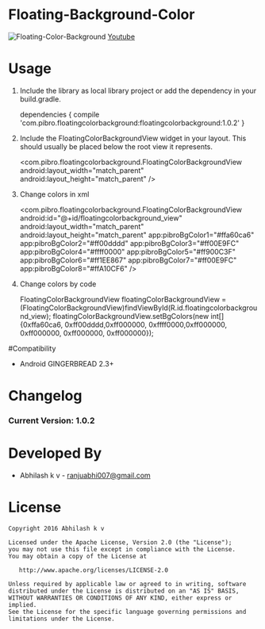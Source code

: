 # Floating-Background-Color

![Floating-Color-Background](https://github.com/abhilash007/Floating-Color-Background/blob/master/ScreenShot/FloatingBackgroundColorView.gif)
[Youtube](https://www.youtube.com/watch?v=5p4X8r-sU0Q)
# Usage

  1. Include the library as local library project or add the dependency in your build.gradle.
        
        dependencies {
            compile 'com.pibro.floatingcolorbackground:floatingcolorbackground:1.0.2'
        }

  2. Include the FloatingColorBackgroundView widget in your layout. This should usually be placed
     below  the root view it represents.

        <?xml version="1.0" encoding="utf-8"?>
        <RelativeLayout xmlns:android="http://schemas.android.com/apk/res/android"
            android:layout_width="match_parent"
            android:layout_height="match_parent">
            
        <com.pibro.floatingcolorbackground.FloatingColorBackgroundView
            android:layout_width="match_parent"
            android:layout_height="match_parent" />
            
        </RelativeLayout>
        
  3.  Change colors in xml
  
        <com.pibro.floatingcolorbackground.FloatingColorBackgroundView
            android:id="@+id/floatingcolorbackground_view"
            android:layout_width="match_parent"
            android:layout_height="match_parent"
            app:pibroBgColor1="#ffa60ca6"
            app:pibroBgColor2="#ff00dddd"
            app:pibroBgColor3="#ff00E9FC"
            app:pibroBgColor4="#ffff0000"
            app:pibroBgColor5="#ff900C3F"
            app:pibroBgColor6="#ff1EE867"
            app:pibroBgColor7="#ff00E9FC"
            app:pibroBgColor8="#ffA10CF6"
        />
  4.  Change colors by code
        
        FloatingColorBackgroundView floatingColorBackgroundView = (FloatingColorBackgroundView)findViewById(R.id.floatingcolorbackground_view);
        floatingColorBackgroundView.setBgColors(new int[]{0xffa60ca6, 0xff00dddd,0xff000000, 0xffff0000,0xff000000, 0xff000000, 0xff000000, 0xff000000});
  
#Compatibility
  
  * Android GINGERBREAD 2.3+
  
# Changelog

### Current Version: 1.0.2    

# Developed By

 * Abhilash k v - <ranjuabhi007@gmail.com>


# License

    Copyright 2016 Abhilash k v

    Licensed under the Apache License, Version 2.0 (the "License");
    you may not use this file except in compliance with the License.
    You may obtain a copy of the License at

       http://www.apache.org/licenses/LICENSE-2.0

    Unless required by applicable law or agreed to in writing, software
    distributed under the License is distributed on an "AS IS" BASIS,
    WITHOUT WARRANTIES OR CONDITIONS OF ANY KIND, either express or implied.
    See the License for the specific language governing permissions and
    limitations under the License.

   
